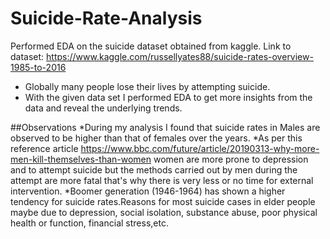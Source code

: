 # Suicide-Rate-Analysis
Performed EDA on the suicide dataset obtained from kaggle.
Link to dataset: https://www.kaggle.com/russellyates88/suicide-rates-overview-1985-to-2016

* Globally many people lose their lives by attempting suicide. 
* With the given data set I performed EDA to get more insights from the data and reveal the underlying trends.

##Observations
*During my analysis I found that suicide rates in Males are observed to be higher than that of females over the years. 
*As per this reference article https://www.bbc.com/future/article/20190313-why-more-men-kill-themselves-than-women women are more prone to depression and to attempt suicide but the methods carried out by men during the attempt are more fatal that's why there is very less or no time for external intervention.
*Boomer generation (1946-1964) has shown a higher tendency for suicide rates.Reasons for most suicide cases in elder people maybe due to depression, social isolation, substance abuse, poor physical health or function, financial stress,etc.



